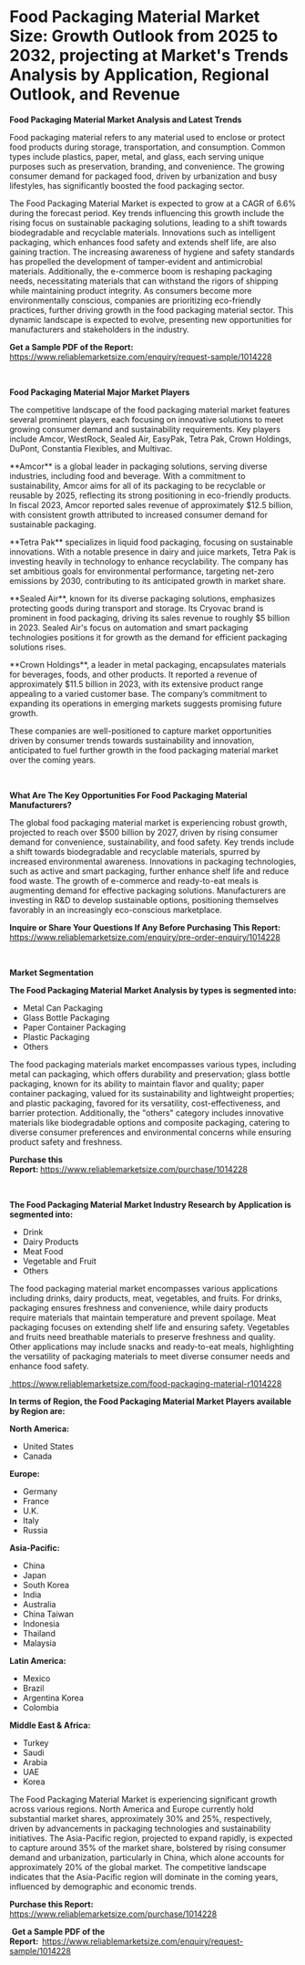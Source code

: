 <p><h1>Food Packaging Material Market Size: Growth Outlook from 2025 to 2032, projecting at Market's Trends Analysis by Application, Regional Outlook, and Revenue</h1></p><p><strong>Food Packaging Material Market Analysis and Latest Trends</strong></p>
<p><p>Food packaging material refers to any material used to enclose or protect food products during storage, transportation, and consumption. Common types include plastics, paper, metal, and glass, each serving unique purposes such as preservation, branding, and convenience. The growing consumer demand for packaged food, driven by urbanization and busy lifestyles, has significantly boosted the food packaging sector.</p><p>The Food Packaging Material Market is expected to grow at a CAGR of 6.6% during the forecast period. Key trends influencing this growth include the rising focus on sustainable packaging solutions, leading to a shift towards biodegradable and recyclable materials. Innovations such as intelligent packaging, which enhances food safety and extends shelf life, are also gaining traction. The increasing awareness of hygiene and safety standards has propelled the development of tamper-evident and antimicrobial materials. Additionally, the e-commerce boom is reshaping packaging needs, necessitating materials that can withstand the rigors of shipping while maintaining product integrity. As consumers become more environmentally conscious, companies are prioritizing eco-friendly practices, further driving growth in the food packaging material sector. This dynamic landscape is expected to evolve, presenting new opportunities for manufacturers and stakeholders in the industry.</p></p>
<p><strong>Get a Sample PDF of the Report:&nbsp;</strong> <a href="https://www.reliablemarketsize.com/enquiry/request-sample/1014228?utm_campaign=3251&utm_medium=2&utm_source=Github&utm_content=ia&utm_term=17042025&utm_id=food-packaging-material">https://www.reliablemarketsize.com/enquiry/request-sample/1014228</a></p>
<p>&nbsp;</p>
<p><strong>Food Packaging Material Major Market Players</strong></p>
<p><p>The competitive landscape of the food packaging material market features several prominent players, each focusing on innovative solutions to meet growing consumer demand and sustainability requirements. Key players include Amcor, WestRock, Sealed Air, EasyPak, Tetra Pak, Crown Holdings, DuPont, Constantia Flexibles, and Multivac.</p><p>**Amcor** is a global leader in packaging solutions, serving diverse industries, including food and beverage. With a commitment to sustainability, Amcor aims for all of its packaging to be recyclable or reusable by 2025, reflecting its strong positioning in eco-friendly products. In fiscal 2023, Amcor reported sales revenue of approximately $12.5 billion, with consistent growth attributed to increased consumer demand for sustainable packaging.</p><p>**Tetra Pak** specializes in liquid food packaging, focusing on sustainable innovations. With a notable presence in dairy and juice markets, Tetra Pak is investing heavily in technology to enhance recyclability. The company has set ambitious goals for environmental performance, targeting net-zero emissions by 2030, contributing to its anticipated growth in market share.</p><p>**Sealed Air**, known for its diverse packaging solutions, emphasizes protecting goods during transport and storage. Its Cryovac brand is prominent in food packaging, driving its sales revenue to roughly $5 billion in 2023. Sealed Air's focus on automation and smart packaging technologies positions it for growth as the demand for efficient packaging solutions rises.</p><p>**Crown Holdings**, a leader in metal packaging, encapsulates materials for beverages, foods, and other products. It reported a revenue of approximately $11.5 billion in 2023, with its extensive product range appealing to a varied customer base. The company’s commitment to expanding its operations in emerging markets suggests promising future growth.</p><p>These companies are well-positioned to capture market opportunities driven by consumer trends towards sustainability and innovation, anticipated to fuel further growth in the food packaging material market over the coming years.</p></p>
<p>&nbsp;</p>
<p><strong>What Are The Key Opportunities For Food Packaging Material Manufacturers?</strong></p>
<p><p>The global food packaging material market is experiencing robust growth, projected to reach over $500 billion by 2027, driven by rising consumer demand for convenience, sustainability, and food safety. Key trends include a shift towards biodegradable and recyclable materials, spurred by increased environmental awareness. Innovations in packaging technologies, such as active and smart packaging, further enhance shelf life and reduce food waste. The growth of e-commerce and ready-to-eat meals is augmenting demand for effective packaging solutions. Manufacturers are investing in R&D to develop sustainable options, positioning themselves favorably in an increasingly eco-conscious marketplace.</p></p>
<p><strong>Inquire or Share Your Questions If Any Before Purchasing This Report:</strong> <a href="https://www.reliablemarketsize.com/enquiry/pre-order-enquiry/1014228?utm_campaign=3251&utm_medium=2&utm_source=Github&utm_content=ia&utm_term=17042025&utm_id=food-packaging-material">https://www.reliablemarketsize.com/enquiry/pre-order-enquiry/1014228</a></p>
<p>&nbsp;</p>
<p><strong>Market Segmentation</strong></p>
<p><strong>The Food Packaging Material Market Analysis by types is segmented into:</strong></p>
<p><ul><li>Metal Can Packaging</li><li>Glass Bottle Packaging</li><li>Paper Container Packaging</li><li>Plastic Packaging</li><li>Others</li></ul></p>
<p><p>The food packaging materials market encompasses various types, including metal can packaging, which offers durability and preservation; glass bottle packaging, known for its ability to maintain flavor and quality; paper container packaging, valued for its sustainability and lightweight properties; and plastic packaging, favored for its versatility, cost-effectiveness, and barrier protection. Additionally, the "others" category includes innovative materials like biodegradable options and composite packaging, catering to diverse consumer preferences and environmental concerns while ensuring product safety and freshness.</p></p>
<p><strong>Purchase this Report:&nbsp;</strong><a href="https://www.reliablemarketsize.com/purchase/1014228?utm_campaign=3251&utm_medium=2&utm_source=Github&utm_content=ia&utm_term=17042025&utm_id=food-packaging-material">https://www.reliablemarketsize.com/purchase/1014228</a></p>
<p>&nbsp;</p>
<p><strong>The Food Packaging Material Market Industry Research by Application is segmented into:</strong></p>
<p><ul><li>Drink</li><li>Dairy Products</li><li>Meat Food</li><li>Vegetable and Fruit</li><li>Others</li></ul></p>
<p><p>The food packaging material market encompasses various applications including drinks, dairy products, meat, vegetables, and fruits. For drinks, packaging ensures freshness and convenience, while dairy products require materials that maintain temperature and prevent spoilage. Meat packaging focuses on extending shelf life and ensuring safety. Vegetables and fruits need breathable materials to preserve freshness and quality. Other applications may include snacks and ready-to-eat meals, highlighting the versatility of packaging materials to meet diverse consumer needs and enhance food safety.</p></p>
<p><a href="https://www.reliablemarketsize.com/food-packaging-material-r1014228?utm_campaign=3251&utm_medium=2&utm_source=Github&utm_content=ia&utm_term=17042025&utm_id=food-packaging-material">&nbsp;https://www.reliablemarketsize.com/food-packaging-material-r1014228</a></p>
<p><strong>In terms of Region, the Food Packaging Material Market Players available by Region are:</strong></p>
<p>
    <p> <strong> North America: </strong>
        <ul>
            <li>United States</li>
            <li>Canada</li>
        </ul>
        </p> 
    <p> <strong> Europe: </strong>
        <ul>
            <li>Germany</li>
            <li>France</li>
            <li>U.K.</li>
            <li>Italy</li>
            <li>Russia</li>
        </ul>
        </p> 
    <p> <strong> Asia-Pacific: </strong>
        <ul>
            <li>China</li>
            <li>Japan</li>
            <li>South Korea</li>
            <li>India</li>
            <li>Australia</li>
            <li>China Taiwan</li>
            <li>Indonesia</li>
            <li>Thailand</li>
            <li>Malaysia</li>
        </ul>
        </p> 
    <p> <strong> Latin America: </strong>
        <ul>
            <li>Mexico</li>
            <li>Brazil</li>
            <li>Argentina Korea</li>
            <li>Colombia</li>
        </ul>
        </p> 
    <p> <strong> Middle East & Africa: </strong>
        <ul>
            <li>Turkey</li>
            <li>Saudi</li>
            <li>Arabia</li>
            <li>UAE</li>
            <li>Korea</li>
        </ul>
    </p>
    </p>
<p><p>The Food Packaging Material Market is experiencing significant growth across various regions. North America and Europe currently hold substantial market shares, approximately 30% and 25%, respectively, driven by advancements in packaging technologies and sustainability initiatives. The Asia-Pacific region, projected to expand rapidly, is expected to capture around 35% of the market share, bolstered by rising consumer demand and urbanization, particularly in China, which alone accounts for approximately 20% of the global market. The competitive landscape indicates that the Asia-Pacific region will dominate in the coming years, influenced by demographic and economic trends.</p></p>
<p><strong>Purchase this Report: </strong><a href="https://www.reliablemarketsize.com/purchase/1014228?utm_campaign=3251&utm_medium=2&utm_source=Github&utm_content=ia&utm_term=17042025&utm_id=food-packaging-material">https://www.reliablemarketsize.com/purchase/1014228</a></p>
<p>&nbsp;<strong>Get a Sample PDF of the Report:&nbsp;&nbsp;</strong><a href="https://www.reliablemarketsize.com/enquiry/request-sample/1014228?utm_campaign=3251&utm_medium=2&utm_source=Github&utm_content=ia&utm_term=17042025&utm_id=food-packaging-material">https://www.reliablemarketsize.com/enquiry/request-sample/1014228</a></p>
<p><strong></strong></p>
<p><p></p><p></p><p></p></p>